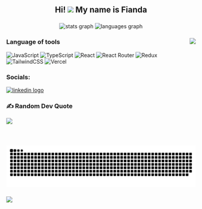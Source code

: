 <h2 align="center">Hi! <img src = "https://raw.githubusercontent.com/MartinHeinz/MartinHeinz/master/wave.gif" width = 30px>  My name is Fianda</h2>

###

<div align="center">
  <img src="https://github-readme-stats.vercel.app/api?username=fianda12&hide_title=false&hide_rank=false&show_icons=true&include_all_commits=true&count_private=true&disable_animations=false&theme=dracula&locale=en&hide_border=false" height="150" alt="stats graph"  />
  <img src="https://github-readme-stats.vercel.app/api/top-langs?username=fianda12&locale=en&hide_title=false&layout=compact&card_width=320&langs_count=5&theme=dracula&hide_border=false" height="150" alt="languages graph"  />
</div>

###

<img align="right" height="150" src="https://media.giphy.com/media/1W40UWS9peSru/giphy.gif"  />

### Language of tools


  ![JavaScript](https://img.shields.io/badge/javascript-%23323330.svg?style=for-the-badge&logo=javascript&logoColor=%23F7DF1E) 
  ![TypeScript](https://img.shields.io/badge/typescript-%23007ACC.svg?style=for-the-badge&logo=typescript&logoColor=white)
  ![React](https://img.shields.io/badge/react-%2320232a.svg?style=for-the-badge&logo=react&logoColor=%2361DAFB) 
  ![React Router](https://img.shields.io/badge/React_Router-CA4245?style=for-the-badge&logo=react-router&logoColor=white) 
  ![Redux](https://img.shields.io/badge/redux-%23593d88.svg?style=for-the-badge&logo=redux&logoColor=white) 
  ![TailwindCSS](https://img.shields.io/badge/tailwindcss-%2338B2AC.svg?style=for-the-badge&logo=tailwind-css&logoColor=white)
  ![Vercel](https://img.shields.io/badge/vercel-%23000000.svg?style=for-the-badge&logo=vercel&logoColor=white) 



### Socials:

[<img src="https://img.shields.io/static/v1?message=LinkedIn&logo=linkedin&label=&color=0077B5&logoColor=white&labelColor=&style=for-the-badge" height="35" alt="linkedin logo"  />](https://www.linkedin.com/in/fikri-amanda-b18255262/)


### ✍️ Random Dev Quote
![](https://quotes-github-readme.vercel.app/api?type=vetical&theme=radical)

###

<br clear="both">

<picture>
  <source
    media="(prefers-color-scheme: dark)"
    srcset="
      https://raw.githubusercontent.com/fianda12/snk/output/github-contribution-grid-snake-dark.svg
    "
  />
  
  <source
    media="(prefers-color-scheme: light)"
    srcset="
      https://raw.githubusercontent.com/fianda12/snk/output/github-contribution-grid-snake.svg
    "
  />
  
  <img
    alt="github contribution grid snake animation"
    src="https://raw.githubusercontent.com/platane/snk/output/github-contribution-grid-snake.svg"
  />
</picture>

###

[![](https://visitcount.itsvg.in/api?id=fianda12&icon=0&color=0)](https://visitcount.itsvg.in)
